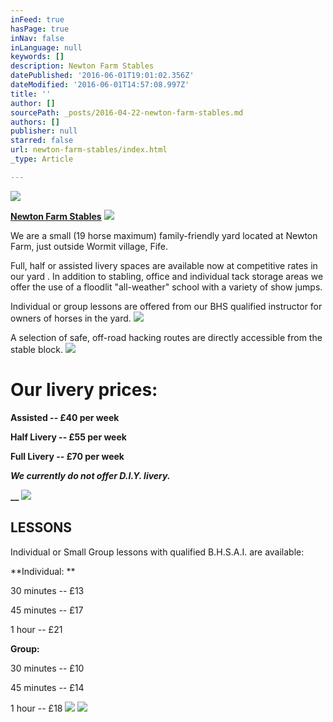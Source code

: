 ```yaml
---
inFeed: true
hasPage: true
inNav: false
inLanguage: null
keywords: []
description: Newton Farm Stables
datePublished: '2016-06-01T19:01:02.356Z'
dateModified: '2016-06-01T14:57:08.997Z'
title: ''
author: []
sourcePath: _posts/2016-04-22-newton-farm-stables.md
authors: []
publisher: null
starred: false
url: newton-farm-stables/index.html
_type: Article

---
```

![](https://the-grid-user-content.s3-us-west-2.amazonaws.com/af7010e3-ecc0-43ea-88a7-def2c9a54889.png)

[**Newton Farm Stables**][0]
![](https://the-grid-user-content.s3-us-west-2.amazonaws.com/c97ebfc9-c35b-47da-895d-a53fa6dcc69a.jpg)

We are a small (19 horse maximum) family-friendly yard located at Newton Farm, just outside Wormit village, Fife.

Full, half or assisted livery spaces are available now at competitive rates in our yard . In addition to stabling, office and individual tack storage areas we offer the use of a floodlit "all-weather" school with a variety of show jumps.

Individual or group lessons are offered from our BHS qualified instructor for owners of horses in the yard.
![](https://the-grid-user-content.s3-us-west-2.amazonaws.com/68da32f7-0dbb-41b7-bfe6-ac34773759e2.png)

A selection of safe, off-road hacking routes are directly accessible from the stable block.
![](https://the-grid-user-content.s3-us-west-2.amazonaws.com/65461b4a-d52b-404a-9b32-11d13179852d.jpg)

# Our livery prices:

**Assisted -- £40 per week**

**Half Livery -- £55 per week**

**Full Livery -- £70 per week**

**_We currently do not offer D.I.Y. livery._**

**__**
![](https://the-grid-user-content.s3-us-west-2.amazonaws.com/20bfa75d-5ee3-40a4-b57e-033e58a81b33.jpg)

## LESSONS

Individual or Small Group lessons with qualified B.H.S.A.I. are available:

**Individual: **

30 minutes -- £13

45 minutes -- £17

1 hour -- £21

**Group:**

30 minutes -- £10

45 minutes -- £14

1 hour -- £18
![](https://the-grid-user-content.s3-us-west-2.amazonaws.com/f32f2b86-7816-4e15-8f65-ba7de6d877a8.png)
![](https://the-grid-user-content.s3-us-west-2.amazonaws.com/ec6fccde-3996-4317-a084-4a514e142380.jpg)

[0]: null